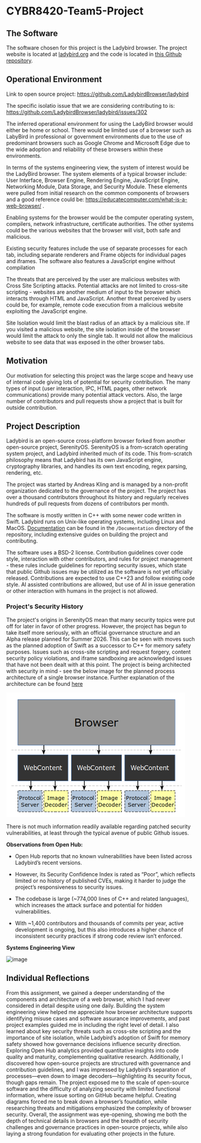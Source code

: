 # CYBR8420-Team5-Project

## The Software
The software chosen for this project is the Ladybird browser. The project website is located at [ladybird.org](https://ladybird.org/) and the code is located in  [this Github repository](https://github.com/LadybirdBrowser/ladybird).

## Operational Environment
Link to open source project: https://github.com/LadybirdBrowser/ladybird

The specific isolatio issue that we are considering contributing to is:
 https://github.com/LadybirdBrowser/ladybird/issues/302

The inferred operational environment for using the LadyBird browser would either be home or school. 
There would be limited use of a browser such as LabyBird in professional or government environments due to 
the use of predominant browsers such as Google Chrome and Microsoft Edge due to the wide adoption and reliability of these browsers within these environments.

In terms of the systems engineering view, the system of interest would be the LadyBird browser. The system elements of a typical browser include: User Interface, Browser Engine, Rendering Engine, JavaScript Engine, Networking Module, Data Storage, and Security Module. These elements were pulled from initial research on the common components of browsers and a good reference could be: https://educatecomputer.com/what-is-a-web-browser/ . 

Enabling systems for the browser would be the computer operating system, compilers, network infrastructure, certificate authorities. The other systems could be the various websites that the browser will visit, both safe and malicious.

Existing security features include the use of separate processes for each tab, including separate renderers and Frame objects for individual pages and iframes. The software also features a JavaScript engine without compilation

The threats that are perceived by the user are malicious websites with Cross Site Scripting attacks. Potential attacks are not limited to cross-site scripting - websites are another medium of input to the browser which interacts through HTML and JavaScript. Another threat perceived by users could be, for example, remote code execution from a malicious website exploiting the JavaScript engine.

Site Isolation would limit the blast radius of an attack by a malicious site. If you visited a malicious website, the site isolation inside of the browser would limit the attack to only the single tab. It would not allow the malicious website to see data that was exposed in the other browser tabs.

## Motivation
Our motivation for selecting this project was the large scope and heavy use of internal code giving lots of potential for security contribution. The many types of input (user interaction, IPC, HTML pages, other network communications) provide many potential attack vectors. Also, the large number of contributors and pull requests show a project that is built for outside contribution.

## Project Description
Ladybird is an open-source cross-platform browser forked from another open-source project, SerenityOS. SerenityOS is a from-scratch operating system project, and Ladybird inherited much of its code. This from-scratch philosophy means that Ladybird has its own JavaScript engine, cryptography libraries, and handles its own text encoding, regex parsing, rendering, etc.

The project was started by Andreas Kling and is managed by a non-profit organization dedicated to the governance of the project. The project has over a thousand contributors throughout its history and regularly receives hundreds of pull requests from dozens of contributors per month.

The software is mostly written in C++ with some newer code written in Swift. Ladybird runs on Unix-like operating systems, including Linux and MacOS. [Documentation](https://github.com/LadybirdBrowser/ladybird/tree/master/Documentation) can be found in the `/Documentation` directory of the repository, including extensive guides on building the project and contributing. 

The software uses a BSD-2 license. Contribution guidelines cover code style, interaction with other contributors, and rules for project management - these rules include guidelines for reporting security issues, which state that public Github issues may be utilized as the software is not yet officially released. Contributions are expected to use C++23 and follow existing code style. AI assisted contributions are allowed, but use of AI in issue generation or other interaction with humans in the project is not allowed.

### Project's Security History
The project's origins in SerenityOS mean that many security topics were put off for later in favor of other progress. However, the project has begun to take itself more seriously, with an official governance structure and an Alpha release planned for Summer 2026. This can be seen with moves such as the planned adoption of Swift as a successor to C++ for memory safety purposes. Issues such as cross-site scripting and request forgery, content security policy violations, and iframe sandboxing are acknowledged issues that have not been dealt with at this point. The project is being architected with security in mind - see the below image for the planned process architecture of a single browser instance. Further explanation of the architecture can be found [here](https://github.com/LadybirdBrowser/ladybird/blob/bbcd8bd97ca5b3bbf93a6c5183b89bd887c67e54/Documentation/ProcessArchitecture.md#L4)

![Process Architecture](https://github.com/LadybirdBrowser/ladybird/blob/bbcd8bd97ca5b3bbf93a6c5183b89bd887c67e54/Documentation/Images/processes.png)

There is not much information readily available regarding patched security vulnerabilities, at least through the typical avenue of public Github issues.

**Observations from Open Hub:**

- Open Hub reports that no known vulnerabilities have been listed across Ladybird’s recent versions.

- However, its Security Confidence Index is rated as “Poor”, which reflects limited or no history of published CVEs, making it harder to judge the project’s responsiveness to security issues.

- The codebase is large (~774,000 lines of C++ and related languages), which increases the attack surface and potential for hidden vulnerabilities.

- With ~1,400 contributors and thousands of commits per year, active development is ongoing, but this also introduces a higher chance of inconsistent security practices if strong code review isn’t enforced.

**Systems Engineering View**

<img width="842" height="661" alt="image" src="https://github.com/user-attachments/assets/fd5e3b54-ee23-426b-9e88-6a6fbbb51bdc" />


## Individual Reflections
From this assignment, we gained a deeper understanding of the components and architecture of a web browser, which I had never considered in detail despite using one daily. Building the system engineering view helped me appreciate how browser architecture supports identifying misuse cases and software assurance improvements, and past project examples guided me in including the right level of detail. I also learned about key security threats such as cross-site scripting and the importance of site isolation, while Ladybird’s adoption of Swift for memory safety showed how governance decisions influence security direction. Exploring Open Hub analytics provided quantitative insights into code quality and maturity, complementing qualitative research. Additionally, I discovered how open-source projects are structured with governance and contribution guidelines, and I was impressed by Ladybird’s separation of processes—even down to image decoders—highlighting its security focus, though gaps remain. The project exposed me to the scale of open-source software and the difficulty of analyzing security with limited functional information, where issue sorting on GitHub became helpful. Creating diagrams forced me to break down a browser’s foundation, while researching threats and mitigations emphasized the complexity of browser security. Overall, the assignment was eye-opening, showing me both the depth of technical details in browsers and the breadth of security challenges and governance practices in open-source projects, while also laying a strong foundation for evaluating other projects in the future.